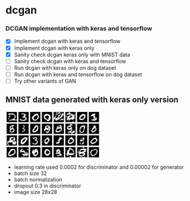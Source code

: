 # dcgan
### DCGAN implementation with keras and tensorflow

- [x] Implement dcgan with keras and tensorflow
- [x] Implement dcgan with keras only
- [x] Sanity check dcgan keras only with MNIST data
- [ ] Sanity check dcgan with keras and tensorflow
- [ ] Run dcgan with keras only on dog dataset
- [ ] Run dcgan with keras and tensorflow on dog dataset
- [ ] Try other variants of GAN

## MNIST data generated with keras only version
![Alt text](/images/mnist.jpeg?raw=true "Generated images after 2 epoch (roughly 7000 data iteration)")
- learning rate used 0.0002 for discriminator and 0.00002 for generator
- batch size 32
- batch normalization
- dropout 0.3 in discriminator
- image size 28x28

